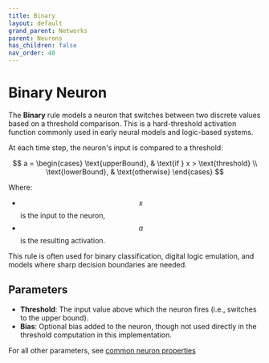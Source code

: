 ```yaml
---
title: Binary
layout: default
grand_parent: Networks
parent: Neurons
has_children: false
nav_order: 40
---
```


# Binary Neuron

<!-- Link to Relu when we have it -->
<!-- Link to weighted inputs in update logic -->

The **Binary** rule models a neuron that switches between two discrete values based on a threshold comparison. This is a hard-threshold activation function commonly used in early neural models and logic-based systems.

At each time step, the neuron's input is compared to a threshold:

$$
a =
\begin{cases}
\text{upperBound}, & \text{if } x > \text{threshold} \\
\text{lowerBound}, & \text{otherwise}
\end{cases}
$$

Where:

- $$x$$ is the input to the neuron,
- $$a$$ is the resulting activation.

This rule is often used for binary classification, digital logic emulation, and models where sharp decision boundaries are needed.

## Parameters

- **Threshold**: The input value above which the neuron fires (i.e., switches to the upper bound).
- **Bias**: Optional bias added to the neuron, though not used directly in the threshold computation in this implementation.

For all other parameters, see [common neuron properties](/docs/network/neurons/index#common-neuron-properties)